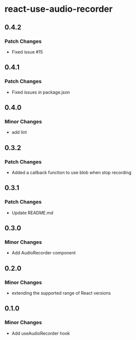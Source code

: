 # react-use-audio-recorder

## 0.4.2

### Patch Changes

- Fixed issue #15

## 0.4.1

### Patch Changes

- Fixed issues in package.json

## 0.4.0

### Minor Changes

- add lint

## 0.3.2

### Patch Changes

- Added a callback function to use blob when stop recording

## 0.3.1

### Patch Changes

- Update README.md

## 0.3.0

### Minor Changes

- Add AudioRecorder component

## 0.2.0

### Minor Changes

- extending the supported range of React versions

## 0.1.0

### Minor Changes

- Add useAudioRecorder hook
